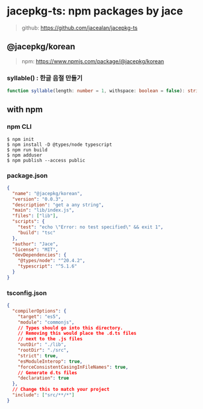 # jacepkg-ts: npm packages by jace

> github: https://github.com/jacealan/jacepkg-ts

## @jacepkg/korean

> npm: https://www.npmjs.com/package/@jacepkg/korean

### syllable() : 한글 음절 만들기

```ts
function syllable(length: number = 1, withspace: boolean = false): string
```

## with npm

### npm CLI

```shell
$ npm init
$ npm install -D @types/node typescript
$ npm run build
$ npm adduser
$ npm publish --access public
```

### package.json

```json
{
  "name": "@jacepkg/korean",
  "version": "0.0.3",
  "description": "get a any string",
  "main": "lib/index.js",
  "files": ["lib"],
  "scripts": {
    "test": "echo \"Error: no test specified\" && exit 1",
    "build": "tsc"
  },
  "author": "Jace",
  "license": "MIT",
  "devDependencies": {
    "@types/node": "^20.4.2",
    "typescript": "^5.1.6"
  }
}
```

### tsconfig.json

```json
{
  "compilerOptions": {
    "target": "es5",
    "module": "commonjs",
    // Types should go into this directory.
    // Removing this would place the .d.ts files
    // next to the .js files
    "outDir": "./lib",
    "rootDir": "./src",
    "strict": true,
    "esModuleInterop": true,
    "forceConsistentCasingInFileNames": true,
    // Generate d.ts files
    "declaration": true
  },
  // Change this to match your project
  "include": ["src/**/*"]
}
```

